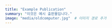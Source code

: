 ```yaml
---
title: "Example Publication"
summary: "이것은 예시 출판물입니다."
image: "media/oldcomputer.jpg"  # 이미지 경로 추가
---
```

